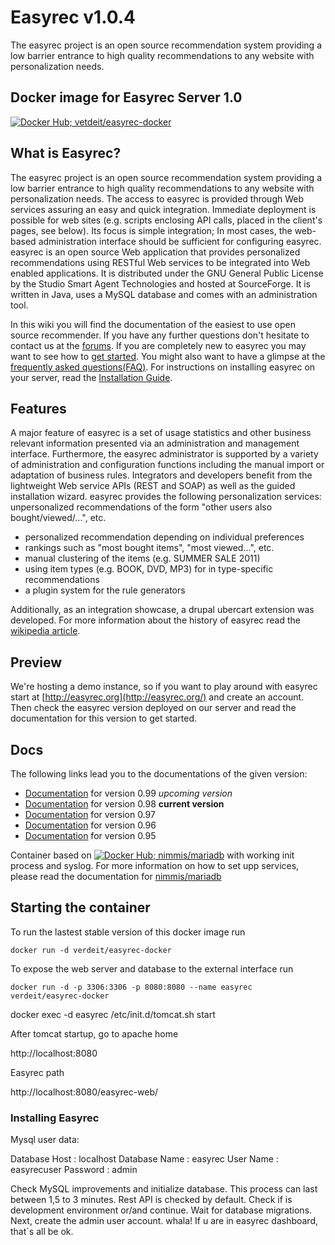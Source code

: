 # Easyrec v1.0.4
The easyrec project is an open source recommendation system providing a low barrier entrance to high quality recommendations to any website with personalization needs. 


## Docker image for Easyrec Server 1.0

[![Docker Hub; vetdeit/easyrec-docker](https://img.shields.io/badge/dockerhub-verdeit%2Feasyrec--docker-brightgreen.svg)](https://registry.hub.docker.com/u/verdeit/easyrec-docker)

## What is Easyrec?

The easyrec project is an open source recommendation system providing a low barrier entrance to high quality recommendations to any website with personalization needs. The access to easyrec is provided through Web services assuring an easy and quick integration. Immediate deployment is possible for web sites (e.g. scripts enclosing API calls, placed in the client's pages, see below). Its focus is simple integration; In most cases, the web-based administration interface should be sufficient for configuring easyrec.
easyrec is an open source Web application that provides personalized recommendations using RESTful Web services to be integrated into Web enabled applications. It is distributed under the GNU General Public License by the Studio Smart Agent Technologies and hosted at SourceForge. It is written in Java, uses a MySQL database and comes with an administration tool.

In this wiki you will find the documentation of the easiest to use open source recommender. If you have any further questions don't hesitate to contact us at the [forums](http://sourceforge.net/apps/phpbb/easyrec/). If you are completely new to easyrec you may want to see how to [get started](http://easyrec.sourceforge.net/wiki/index.php/Getting_Started). You might also want to have a glimpse at the [frequently asked questions(FAQ)](http://easyrec.sourceforge.net/wiki/index.php/FAQ).
For instructions on installing easyrec on your server, read the [Installation Guide](http://easyrec.sourceforge.net/wiki/index.php/Installation_Guide).

## Features

A major feature of easyrec is a set of usage statistics and other business relevant information presented via an administration and management interface. Furthermore, the easyrec administrator is supported by a variety of administration and configuration functions including the manual import or adaptation of business rules. Integrators and developers benefit from the lightweight Web service APIs (REST and SOAP) as well as the guided installation wizard.
easyrec provides the following personalization services:
unpersonalized recommendations of the form "other users also bought/viewed/...", etc.
- personalized recommendation depending on individual preferences
- rankings such as "most bought items", "most viewed...", etc.
- manual clustering of the items (e.g. SUMMER SALE 2011)
- using item types (e.g. BOOK, DVD, MP3) for in type-specific recommendations
- a plugin system for the rule generators

Additionally, as an integration showcase, a drupal ubercart extension was developed. For more information about the history of easyrec read the [wikipedia article](http://en.wikipedia.org/wiki/Easyrec).

## Preview
We're hosting a demo instance, so if you want to play around with easyrec start at [http://easyrec.org](http://easyrec.org/) and create an account. Then check the easyrec version deployed on our server and read the documentation for this version to get started.

## Docs
The following links lead you to the documentations of the given version:
- [Documentation](http://easyrec.sourceforge.net/wiki/index.php/Documentation_v0.99) for version 0.99 *upcoming version*
- [Documentation](http://easyrec.sourceforge.net/wiki/index.php/Documentation_v0.98) for version 0.98 **current version**
- [Documentation](http://easyrec.sourceforge.net/wiki/index.php/Documentation_v0.97) for version 0.97
- [Documentation](http://easyrec.sourceforge.net/wiki/index.php/Documentation_v0.96) for version 0.96
- [Documentation](http://easyrec.sourceforge.net/wiki/index.php/Integration_Guide_v0.95) for version 0.95


Container based on [![Docker Hub; nimmis/mariadb](https://img.shields.io/badge/dockerhub-nimmis%2Fmariadb-green.svg)](https://registry.hub.docker.com/u/nimmis/mariadb) with working init process and syslog. For more information on how to set upp services, please read the documentation for [nimmis/mariadb](https://registry.hub.docker.com/u/nimmis/mariadb)


## Starting the container

To run the lastest stable version of this docker image run

	docker run -d verdeit/easyrec-docker

To expose the web server and database to the external interface run

	docker run -d -p 3306:3306 -p 8080:8080 --name easyrec verdeit/easyrec-docker
  docker exec -d easyrec /etc/init.d/tomcat.sh start

After tomcat startup, go to apache home

  http://localhost:8080

Easyrec path

  http://localhost:8080/easyrec-web/

### Installing Easyrec

Mysql user data:

  Database Host : localhost
  Database Name : easyrec
  User Name : easyrecuser
  Password : admin

Check MySQL improvements and initialize database. This process can last between 1,5 to 3 minutes.
Rest API is checked by default. Check if is development environment or/and continue. Wait for database migrations.
Next, create the admin user account. whala! If u are in easyrec dashboard, that`s all be ok.